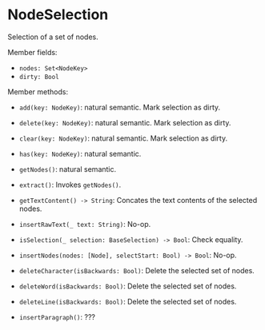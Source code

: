 
# NodeSelection

Selection of a set of nodes.

Member fields:

- `nodes: Set<NodeKey>`
- `dirty: Bool`

Member methods:

- `add(key: NodeKey)`: natural semantic. Mark selection as dirty.

- `delete(key: NodeKey)`: natural semantic. Mark selection as dirty.

- `clear(key: NodeKey)`: natural semantic. Mark selection as dirty.

- `has(key: NodeKey)`: natural semantic.

- `getNodes()`: natural semantic.

- `extract()`: Invokes `getNodes()`.

- `getTextContent() -> String`: Concates the text contents of the selected nodes.

- `insertRawText(_ text: String)`: No-op.

- `isSelection(_ selection: BaseSelection) -> Bool`: Check equality.

- `insertNodes(nodes: [Node], selectStart: Bool) -> Bool`: No-op.

- `deleteCharacter(isBackwards: Bool)`: Delete the selected set of nodes.

- `deleteWord(isBackwards: Bool)`: Delete the selected set of nodes.

- `deleteLine(isBackwards: Bool)`: Delete the selected set of nodes.

- `insertParagraph()`: ???
